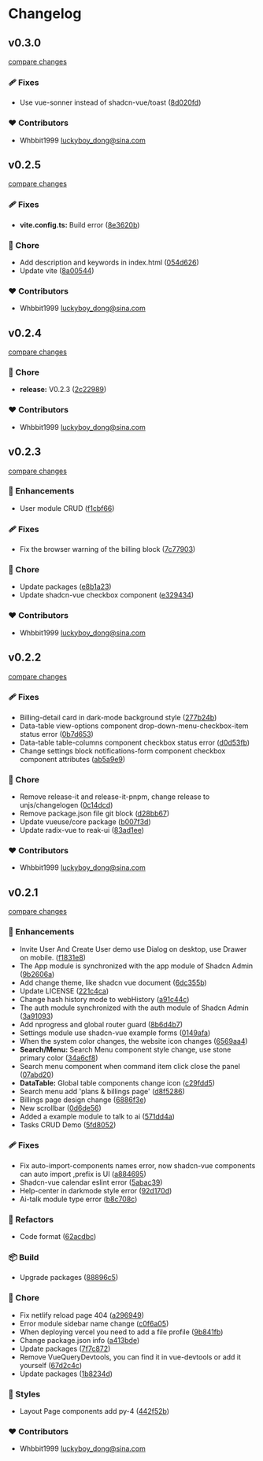 # Changelog


## v0.3.0

[compare changes](https://github.com/Whbbit1999/shadcn-vue-admin/compare/v0.3.0...v0.3.0)

### 🩹 Fixes

- Use vue-sonner instead of shadcn-vue/toast ([8d020fd](https://github.com/Whbbit1999/shadcn-vue-admin/commit/8d020fd))

### ❤️ Contributors

- Whbbit1999 <luckyboy_dong@sina.com>

## v0.2.5

[compare changes](https://github.com/Whbbit1999/shadcn-vue-admin/compare/v0.2.4...v0.2.5)

### 🩹 Fixes

- **vite.config.ts:** Build error ([8e3620b](https://github.com/Whbbit1999/shadcn-vue-admin/commit/8e3620b))

### 🏡 Chore

- Add description and keywords in index.html ([054d626](https://github.com/Whbbit1999/shadcn-vue-admin/commit/054d626))
- Update vite ([8a00544](https://github.com/Whbbit1999/shadcn-vue-admin/commit/8a00544))

### ❤️ Contributors

- Whbbit1999 <luckyboy_dong@sina.com>

## v0.2.4

[compare changes](https://github.com/Whbbit1999/shadcn-vue-admin/compare/v0.2.3...v0.2.4)

### 🏡 Chore

- **release:** V0.2.3 ([2c22989](https://github.com/Whbbit1999/shadcn-vue-admin/commit/2c22989))

### ❤️ Contributors

- Whbbit1999 <luckyboy_dong@sina.com>

## v0.2.3

[compare changes](https://github.com/Whbbit1999/shadcn-vue-admin/compare/v0.2.2...v0.2.3)

### 🚀 Enhancements

- User module CRUD ([f1cbf66](https://github.com/Whbbit1999/shadcn-vue-admin/commit/f1cbf66))

### 🩹 Fixes

- Fix the browser warning of the billing block ([7c77903](https://github.com/Whbbit1999/shadcn-vue-admin/commit/7c77903))

### 🏡 Chore

- Update packages ([e8b1a23](https://github.com/Whbbit1999/shadcn-vue-admin/commit/e8b1a23))
- Update shadcn-vue checkbox component ([e329434](https://github.com/Whbbit1999/shadcn-vue-admin/commit/e329434))

### ❤️ Contributors

- Whbbit1999 <luckyboy_dong@sina.com>

## v0.2.2

[compare changes](https://github.com/Whbbit1999/shadcn-vue-admin/compare/v0.2.1...v0.2.2)

### 🩹 Fixes

- Billing-detail card in dark-mode background style ([277b24b](https://github.com/Whbbit1999/shadcn-vue-admin/commit/277b24b))
- Data-table view-options component drop-down-menu-checkbox-item status error ([0b7d653](https://github.com/Whbbit1999/shadcn-vue-admin/commit/0b7d653))
- Data-table table-columns component checkbox status error ([d0d53fb](https://github.com/Whbbit1999/shadcn-vue-admin/commit/d0d53fb))
- Change settings block notifications-form component checkbox component attributes ([ab5a9e9](https://github.com/Whbbit1999/shadcn-vue-admin/commit/ab5a9e9))

### 🏡 Chore

- Remove release-it and release-it-pnpm, change release to unjs/changelogen ([0c14dcd](https://github.com/Whbbit1999/shadcn-vue-admin/commit/0c14dcd))
- Remove package.json file git block ([d28bb67](https://github.com/Whbbit1999/shadcn-vue-admin/commit/d28bb67))
- Update vueuse/core package ([b007f3d](https://github.com/Whbbit1999/shadcn-vue-admin/commit/b007f3d))
- Update radix-vue to reak-ui ([83ad1ee](https://github.com/Whbbit1999/shadcn-vue-admin/commit/83ad1ee))

### ❤️ Contributors

- Whbbit1999 <luckyboy_dong@sina.com>

## v0.2.1

[compare changes](https://github.com/Whbbit1999/shadcn-vue-admin/compare/0.2.0...v0.2.1)

### 🚀 Enhancements

- Invite User And Create User demo use Dialog on desktop, use Drawer on mobile. ([f1831e8](https://github.com/Whbbit1999/shadcn-vue-admin/commit/f1831e8))
- The App module is synchronized with the app module of Shadcn Admin ([9b2606a](https://github.com/Whbbit1999/shadcn-vue-admin/commit/9b2606a))
- Add change theme, like shadcn vue document ([6dc355b](https://github.com/Whbbit1999/shadcn-vue-admin/commit/6dc355b))
- Update LICENSE ([221c4ca](https://github.com/Whbbit1999/shadcn-vue-admin/commit/221c4ca))
- Change hash history mode to webHistory ([a91c44c](https://github.com/Whbbit1999/shadcn-vue-admin/commit/a91c44c))
- The auth module synchronized with the auth module of Shadcn Admin ([3a91093](https://github.com/Whbbit1999/shadcn-vue-admin/commit/3a91093))
- Add nprogress and global router guard ([8b6d4b7](https://github.com/Whbbit1999/shadcn-vue-admin/commit/8b6d4b7))
- Settings module use shadcn-vue example forms ([0149afa](https://github.com/Whbbit1999/shadcn-vue-admin/commit/0149afa))
- When the system color changes, the website icon changes ([6569aa4](https://github.com/Whbbit1999/shadcn-vue-admin/commit/6569aa4))
- **Search/Menu:** Search Menu component style change, use stone primary color ([34a6cf8](https://github.com/Whbbit1999/shadcn-vue-admin/commit/34a6cf8))
- Search menu component when command item click close the panel ([07abd20](https://github.com/Whbbit1999/shadcn-vue-admin/commit/07abd20))
- **DataTable:** Global table components change icon ([c29fdd5](https://github.com/Whbbit1999/shadcn-vue-admin/commit/c29fdd5))
- Search menu add 'plans & billings page' ([d8f5286](https://github.com/Whbbit1999/shadcn-vue-admin/commit/d8f5286))
- Billings page design change ([6886f3e](https://github.com/Whbbit1999/shadcn-vue-admin/commit/6886f3e))
- New scrollbar ([0d6de56](https://github.com/Whbbit1999/shadcn-vue-admin/commit/0d6de56))
- Added a example module to talk to ai ([571dd4a](https://github.com/Whbbit1999/shadcn-vue-admin/commit/571dd4a))
- Tasks CRUD Demo ([5fd8052](https://github.com/Whbbit1999/shadcn-vue-admin/commit/5fd8052))

### 🩹 Fixes

- Fix auto-import-components names error, now shadcn-vue components can auto import ,prefix is UI ([a884695](https://github.com/Whbbit1999/shadcn-vue-admin/commit/a884695))
- Shadcn-vue calendar eslint error ([5abac39](https://github.com/Whbbit1999/shadcn-vue-admin/commit/5abac39))
- Help-center in darkmode style error ([92d170d](https://github.com/Whbbit1999/shadcn-vue-admin/commit/92d170d))
- Ai-talk module type error ([b8c708c](https://github.com/Whbbit1999/shadcn-vue-admin/commit/b8c708c))

### 💅 Refactors

- Code format ([62acdbc](https://github.com/Whbbit1999/shadcn-vue-admin/commit/62acdbc))

### 📦 Build

- Upgrade packages ([88896c5](https://github.com/Whbbit1999/shadcn-vue-admin/commit/88896c5))

### 🏡 Chore

- Fix netlify reload page 404 ([a296949](https://github.com/Whbbit1999/shadcn-vue-admin/commit/a296949))
- Error module sidebar name change ([c0f6a05](https://github.com/Whbbit1999/shadcn-vue-admin/commit/c0f6a05))
- When deploying vercel you need to add a file profile ([9b841fb](https://github.com/Whbbit1999/shadcn-vue-admin/commit/9b841fb))
- Change package.json info ([a413bde](https://github.com/Whbbit1999/shadcn-vue-admin/commit/a413bde))
- Update packages ([7f7c872](https://github.com/Whbbit1999/shadcn-vue-admin/commit/7f7c872))
- Remove VueQueryDevtools, you can find it in vue-devtools or add it yourself ([67d2c4c](https://github.com/Whbbit1999/shadcn-vue-admin/commit/67d2c4c))
- Update packages ([1b8234d](https://github.com/Whbbit1999/shadcn-vue-admin/commit/1b8234d))

### 🎨 Styles

- Layout Page components add py-4 ([442f52b](https://github.com/Whbbit1999/shadcn-vue-admin/commit/442f52b))

### ❤️ Contributors

- Whbbit1999 <luckyboy_dong@sina.com>

